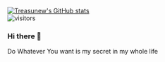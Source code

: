 [![Treasunew's GitHub stats](https://github-readme-stats.vercel.app/api?username=treasunew&show_icons=true&theme=radical)](https://github.com/treasunew/SillyLib)  
![visitors](https://visitor-badge.glitch.me/badge?page_id=fantingsheng.fantingsheng&left_color=green&right_color=red)  
### Hi there 👋
Do Whatever You want is my secret in my whole life
